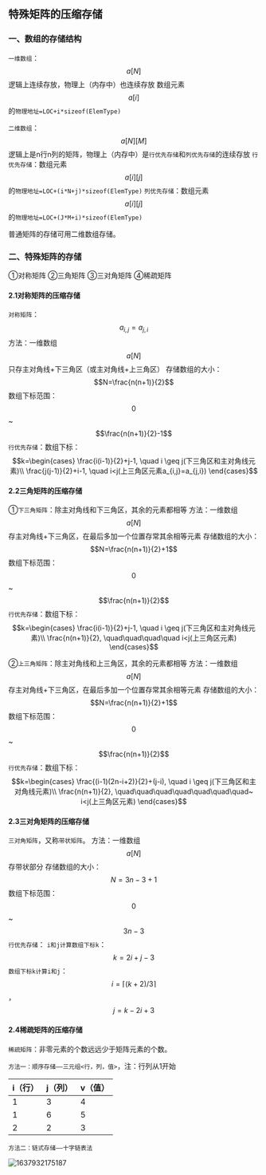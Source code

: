 ## 特殊矩阵的压缩存储

### 一、数组的存储结构

`一维数组`：$$a[N]$$
逻辑上连续存放，物理上（内存中）也连续存放
数组元素$$a[i]$$的`物理地址=LOC+i*sizeof(ElemType)`

`二维数组`：$$a[N][M]$$
逻辑上是n行n列的矩阵，物理上（内存中）是`行优先存储`和`列优先存储`的连续存放
`行优先存储`：数组元素$$a[i][j]$$的`物理地址=LOC+(i*N+j)*sizeof(ElemType)`
`列优先存储`：数组元素$$a[i][j]$$的`物理地址=LOC+(J*M+i)*sizeof(ElemType)`

普通矩阵的存储可用二维数组存储。

### 二、特殊矩阵的存储

①对称矩阵
②三角矩阵
③三对角矩阵
④稀疏矩阵

#### 2.1对称矩阵的压缩存储

`对称矩阵`：$$a_{i,j}=a_{j,i}$$
方法：一维数组$$a[N]$$只存主对角线+下三角区（或主对角线+上三角区）
存储数组的大小：$$N=\frac{n(n+1)}{2}$$
数组下标范围：$$0$$ ~ $$\frac{n(n+1)}{2}-1$$
`行优先存储`：数组下标：$$k=\begin{cases} \frac{i(i-1)}{2}+j-1, \quad i \geq j(下三角区和主对角线元素)\\ \frac{j(j-1)}{2}+i-1, \quad i<j(上三角区元素a_{i,j}=a_{j,i}) \end{cases}$$

#### 2.2三角矩阵的压缩存储

①`下三角矩阵`：除主对角线和下三角区，其余的元素都相等
方法：一维数组$$a[N]$$存主对角线+下三角区，在最后多加一个位置存常其余相等元素
存储数组的大小：$$N=\frac{n(n+1)}{2}+1$$
数组下标范围：$$0$$ ~ $$\frac{n(n+1)}{2}$$
`行优先存储`：数组下标：$$k=\begin{cases} \frac{i(i-1)}{2}+j-1, \quad i \geq j(下三角区和主对角线元素)\\ \frac{n(n+1)}{2}, \quad\quad\quad\quad i<j(上三角区元素) \end{cases}$$

②`上三角矩阵`：除主对角线和上三角区，其余的元素都相等
方法：一维数组$$a[N]$$存主对角线+下三角区，在最后多加一个位置存常其余相等元素
存储数组的大小：$$N=\frac{n(n+1)}{2}+1$$
数组下标范围：$$0$$ ~ $$\frac{n(n+1)}{2}$$
`行优先存储`：数组下标：$$k=\begin{cases} \frac{(i-1)(2n-i+2)}{2}+(j-i), \quad i \geq j(下三角区和主对角线元素)\\ \frac{n(n+1)}{2}, \quad\quad\quad\quad\quad\quad\quad~ i<j(上三角区元素) \end{cases}$$

#### 2.3三对角矩阵的压缩存储

`三对角矩阵`，又称`带状矩阵`。
方法：一维数组$$a[N]$$存带状部分
存储数组的大小：$$N=3n-3+1$$
数组下标范围：$$0$$ ~ $$3n-3$$
`行优先存储`：
`i和j计算数组下标k`：$$k=2i+j-3$$
`数组下标k计算i和j`：$$i=\lceil (k+2)/3 \rceil$$，$$j=k-2i+3$$

#### 2.4稀疏矩阵的压缩存储

`稀疏矩阵`：非零元素的个数远远少于矩阵元素的个数。

`方法一：顺序存储——三元组<行，列，值>`，注：行列从1开始

| i（行） | j（列） | v（值） |
| ------- | ------- | ------- |
| 1       | 3       | 4       |
| 1       | 6       | 5       |
| 2       | 2       | 3       |

`方法二：链式存储——十字链表法`

![1637932175187](F:\408数据结构\图片\1637932175187.png)
